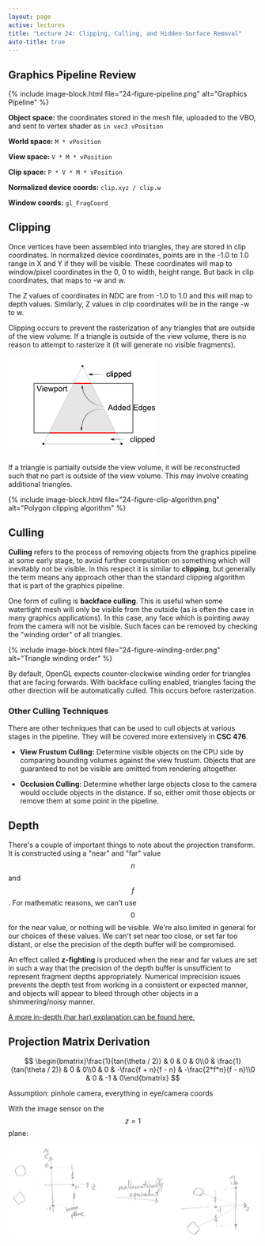 ```yaml
---
layout: page
active: lectures
title: "Lecture 24: Clipping, Culling, and Hidden-Surface Removal"
auto-title: true
---
```


Graphics Pipeline Review
------------------------

{% include image-block.html file="24-figure-pipeline.png" alt="Graphics Pipeline" %}


**Object space:** the coordinates stored in the mesh file, uploaded to the VBO, and sent to vertex shader as `in vec3 vPosition`

**World space:** `M * vPosition`

**View space:** `V * M * vPosition`

**Clip space:** `P * V * M * vPosition`

**Normalized device coords:** `clip.xyz / clip.w`

**Window coords:** `gl_FragCoord`



Clipping
--------

Once vertices have been assembled into triangles, they are stored in clip coordinates.
In normalized device coordinates, points are in the -1.0 to 1.0 range in X and Y if they will be visible.
These coordinates will map to window/pixel coordinates in the 0, 0 to width, height range.
But back in clip coordinates, that maps to -w and w.

The Z values of coordinates in NDC are from -1.0 to 1.0 and this will map to depth values.
Similarly, Z values in clip coordinates will be in the range -w to w.

Clipping occurs to prevent the rasterization of any triangles that are outside of the view volume.
If a triangle is outside of the view volume, there is no reason to attempt to rasterize it (it will generate no visible fragments).

![Triangle clipping](24-figure-clipping.png)

If a triangle is partially outside the view volume, it will be reconstructed such that no part is outside of the view volume.
This may involve creating additional triangles.

{% include image-block.html file="24-figure-clip-algorithm.png" alt="Polygon clipping algorithm" %}



Culling
-------

**Culling** refers to the process of removing objects from the graphics pipeline at some early stage,
to avoid further computation on something which will inevitably not be visible.
In this respect it is similar to **clipping**, but generally the term means any approach other than the standard clipping algorithm
that is part of the graphics pipeline.

One form of culling is **backface culling**.
This is useful when some watertight mesh will only be visible from the outside (as is often the case in many graphics applications).
In this case, any face which is pointing away from the camera will not be visible.
Such faces can be removed by checking the "winding order" of all triangles.

{% include image-block.html file="24-figure-winding-order.png" alt="Triangle winding order" %}

By default, OpenGL expects counter-clockwise winding order for triangles that are facing forwards.
With backface culling enabled, triangles facing the other direction will be automatically culled.
This occurs before rasterization.


### Other Culling Techniques

There are other techniques that can be used to cull objects at various stages in the pipeline.
They will be covered more extensively in **CSC 476**.

- **View Frustum Culling:** Determine visible objects on the CPU side by comparing bounding volumes against the view frustum.
  Objects that are guaranteed to not be visible are omitted from rendering altogether.

- **Occlusion Culling**: Determine whether large objects close to the camera would occlude objects in the distance.
  If so, either omit those objects or remove them at some point in the pipeline.



Depth
-----

There's a couple of important things to note about the projection transform.
It is constructed using a "near" and "far" value $$ n $$ and $$ f $$.
For mathematic reasons, we can't use $$ 0 $$ for the near value, or nothing will be visible.
We're also limited in general for our choices of these values.
We can't set near too close, or set far too distant, or else the precision of the depth buffer will be compromised.

An effect called **z-fighting** is produced when the near and far values are set in such a way
that the precision of the depth buffer is unsufficient to represent fragment depths appropriately.
Numerical imprecision issues prevents the depth test from working in a consistent or expected manner,
and objects will appear to bleed through other objects in a shimmering/noisy manner.

[A more in-depth (har har) explanation can be found here.](https://www.khronos.org/opengl/wiki/Depth_Buffer_Precision)



Projection Matrix Derivation
----------------------------

$$ \begin{bmatrix}\frac{1}{tan(\theta / 2)} & 0 & 0 & 0\\0 & \frac{1}{tan(\theta / 2)} & 0 & 0\\0 & 0 & -\frac{f + n}{f - n} & -\frac{2*f*n}{f - n}\\0 & 0 & -1 & 0\end{bmatrix} $$

Assumption: pinhole camera, everything in eye/camera coords

With the image sensor on the $$z = 1$$ plane:

![projection](24-figure-projection.png)
